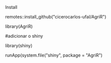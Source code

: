 Install

remotes::install_github("cicerocarlos-ufal/AgriR")

library(AgriR)

#adicionar o shiny

library(shiny)

runApp(system.file("shiny", package = "AgriR")
